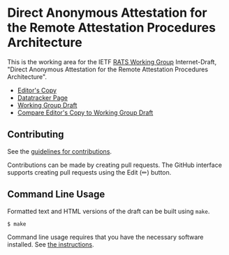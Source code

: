 # Direct Anonymous Attestation for the Remote Attestation Procedures Architecture

This is the working area for the IETF [RATS Working Group](https://datatracker.ietf.org/wg/rats/documents/) Internet-Draft, "Direct Anonymous Attestation for the Remote Attestation Procedures Architecture".

* [Editor's Copy](https://ietf-rats-wg.github.io/draft-ietf-rats-daa/#go.draft-ietf-rats-daa.html)
* [Datatracker Page](https://datatracker.ietf.org/doc/draft-ietf-rats-daa)
* [Working Group Draft](https://datatracker.ietf.org/doc/html/draft-ietf-rats-daa)
* [Compare Editor's Copy to Working Group Draft](https://ietf-rats-wg.github.io/draft-ietf-rats-daa/#go.draft-ietf-rats-daa.diff)


## Contributing

See the
[guidelines for contributions](https://github.com/ietf-rats-wg/draft-ietf-rats-daa/blob/main/CONTRIBUTING.md).

Contributions can be made by creating pull requests.
The GitHub interface supports creating pull requests using the Edit (✏) button.


## Command Line Usage

Formatted text and HTML versions of the draft can be built using `make`.

```sh
$ make
```

Command line usage requires that you have the necessary software installed.  See
[the instructions](https://github.com/martinthomson/i-d-template/blob/main/doc/SETUP.md).

